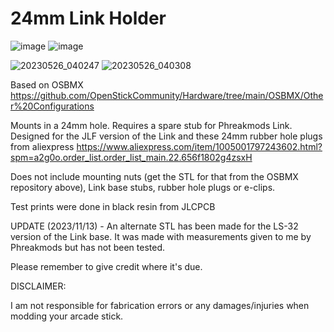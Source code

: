 # 24mm Link Holder

![image](https://github.com/BolSadguy/24mm-Link-Holder/assets/131397163/e4e54635-611d-4d5a-b8d3-da5e05b3e420)
![image](https://github.com/BolSadguy/24mm-Link-Holder/assets/131397163/aa8e76f0-e13a-4a89-943d-81b60bab3893)

![20230526_040247](https://github.com/BolSadguy/24mm-Link-Holder/assets/131397163/08b0da07-1b7a-48b6-8271-786bd8950ca3)
![20230526_040308](https://github.com/BolSadguy/24mm-Link-Holder/assets/131397163/9153da1e-f0bb-4636-a114-41bc52cabdfc)

Based on OSBMX https://github.com/OpenStickCommunity/Hardware/tree/main/OSBMX/Other%20Configurations

Mounts in a 24mm hole. Requires a spare stub for Phreakmods Link. Designed for the JLF version of the Link and these 24mm rubber hole plugs from aliexpress https://www.aliexpress.com/item/1005001797243602.html?spm=a2g0o.order_list.order_list_main.22.656f1802g4zsxH

Does not include mounting nuts (get the STL for that from the OSBMX repository above), Link base stubs, rubber hole plugs or e-clips.

Test prints were done in black resin from JLCPCB

UPDATE (2023/11/13) - An alternate STL has been made for the LS-32 version of the Link base. It was made with measurements given to me by Phreakmods but has not been tested.

Please remember to give credit where it's due.

DISCLAIMER:

I am not responsible for fabrication errors or any damages/injuries when modding your arcade stick.

